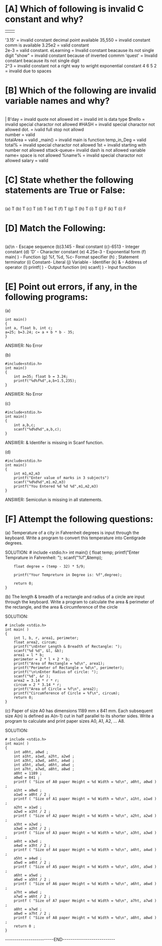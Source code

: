 # [A] Which of following is invalid C constant and why?

|             |             |
| ----------- | ----------- |
|             |             |
'3.15' = invalid constant decimal point available 
35,550 = invalid constant comm is available 
3.25e2 = valid constant  
2e-3 = valid constant. 
eLearning = Invalid constant beacause its not single digit 
"show" = invalid constant because of inverted commm 
'quest' = Invalid constant beacause its not single digit  
2^3 = invalid constant not a right way to wright exponential constant 
4 6 5 2 = invalid due to spaces 
 

# [B] Which of the following are invalid variable names and why?

|    |    |
| ----------- | ----------- |
| 
B'day       = invald quote not allowed 
int         = invalid int is data type 
$hello      = invalid special charactor not allowed 
#HASH       = invalid special charactor not allowed 
dot.        = ivalid full stop not allowd  
number      = valid  
totalArea   = valid 
_main()     = invalid main is function 
temp_in_Deg = valid 
total%      = invalid special charactor not allowed 
1st         = invalid starting with number not allowed 
sttack-queue= invalid dash is not allowed 
variable name= space is not allowed 
%name%      = invalid special charactor not allowed 
salary      = valid 


# [C] State whether the following statements are True or False:

|   |   |
|----|-----|
(a) T 
(b) T 
(c) T 
(d) T 
(e) T 
(f) T 
(g) T 
(h) T 
(i) T 
(j) F 
(k) T 
(i) F 


# [D] Match the Following:


|    |  |
| ----------- | ----------- |
(a)\n 	       -     Escape sequence
(b)3.145	   -     Real constant
(c)-6513	   -     Integer constant
(d) ’D’	       -     Character constant
(e) 4.25e-3	    -    Exponential form
(f) main( )	    -    Function
(g) %f, %d, %c-	    Format specifier
(h) ;	            Statement terminator
(i) Constant-	    Literal
(j) Variable	-    Identifier
(k) &	         -   Address of operator
(l) printf( )	  -  Output function
(m) scanf( )	 -   Input function


# [E] Point out errors, if any, in the following programs:

(a)

    int main() 
    { 
    int a, float b, int c; 
    a=25; b=3.24; c= a + b * b - 35; 
    } 

ANSWER: No Error 


(b) 

    #include<stdio.h> 
    int main() 
    { 
        int a=35; float b = 3.24; 
        printf("%d%f%d",a,b+1.5,235); 
    } 

 ANSWER: No Error 


(c) 

    #include<stdio.h> 
    int main() 
    { 
        int a,b,c; 
        scanf("%d%d%d",a,b,c); 
    } 
    
ANSWER: & Identifer is missing in Scanf function. 


(d) 

    #include<stdio.h> 
    int main() 
    { 
        int m1,m2,m3 
        printf("Enter value of marks in 3 subjects") 
        scanf("%d%d%d",m1.m2,m3) 
        printf("You Entered %d %d %d",m1,m2,m3) 
    } 
 
ANSWER: Semicolun is missing in all statements. 



# [F] Attempt the following questions:  

(a) Temperature of a city in Fahrenheit degrees is input through
the keyboard. Write a program to convert this temperature
into Centigrade degrees. 

SOLUTION: 
    # include <stdio.h> 
    int main() 
    {
        float temp; 
        printf("Enter Temprature in Fahrenheit: "); 
        scanf("%f",&temp); 

        float degree = (temp - 32) * 5/9;  

        printf("Your Tempreture in Degree is: %f",degree); 

        return 0; 
    }



(b) The length & breadth of a rectangle and radius of a circle are
input through the keyboard. Write a program to calculate the
area & perimeter of the rectangle, and the area &
circumference of the circle

SOLUTION: 


    # include <stdio.h>
    int main( )
    {
        int l, b, r, area1, perimeter;
        float area2, circum;
        printf("\nEnter Length & Breadth of Rectangle: ");
        scanf("%d %d", &l, &b);
        area1 = l * b;
        perimeter = 2 * l + 2 * b;
        printf("Area of Rectangle = %d\n", area1);
        printf("Perimeter of Rectangle = %d\n", perimeter);
        printf("\n\nEnter Radius of circle: ");
        scanf("%d", &r );
        area2 = 3.14 * r * r; 
        circum = 2 * 3.14 * r; 
        printf("Area of Circle = %f\n", area2);
        printf("Circumference of Circle = %f\n", circum);
        return 0;
    }


(c) Paper of size A0 has dimensions 1189 mm x 841 mm. Each
subsequent size A(n) is defined as A(n-1) cut in half parallel
to its shorter sides. Write a program to calculate and print
paper sizes A0, A1, A2, … A8.

SOLUTION:

    # include <stdio.h>
    int main( )
    {
        int a0ht, a0wd ;
        int a1ht, a1wd, a2ht, a2wd ;
        int a3ht, a3wd, a4ht, a4wd ;
        int a5ht, a5wd, a6ht, a6wd ;
        int a7ht, a7wd, a8ht, a8wd ;
        a0ht = 1189 ;
        a0wd = 841 ;
        printf ( "Size of A0 paper Height = %d Width = %d\n", a0ht, a0wd ) ;
        a1ht = a0wd ;
        a1wd = a0ht / 2 ;
        printf ( "Size of A1 paper Height = %d Width = %d\n", a1ht, a1wd ) ;
        a2ht = a1wd ;
        a2wd = a1ht / 2 ;
        printf ( "Size of A2 paper Height = %d Width = %d\n", a2ht, a2wd ) ;
        a3ht = a2wd ;
        a3wd = a2ht / 2 ;
        printf ( "Size of A3 paper Height = %d Width = %d\n", a3ht, a3wd ) ;
        a4ht = a3wd ;
        a4wd = a3ht / 2 ;
        printf ( "Size of A4 paper Height = %d Width = %d\n", a4ht, a4wd ) ;
        a5ht = a4wd ;
        a5wd = a4ht / 2 ;
        printf ( "Size of A5 paper Height = %d Width = %d\n", a5ht, a5wd ) ;
        a6ht = a5wd ;
        a6wd = a5ht / 2 ;
        printf ( "Size of A6 paper Height = %d Width = %d\n", a6ht, a6wd ) ;
        a7ht = a6wd ;
        a7wd = a6ht / 2 ;
        printf ( "Size of A7 paper Height = %d Width = %d\n", a7ht, a7wd ) ;
        a8ht = a7wd ;
        a8wd = a7ht / 2 ;
        printf ( "Size of A8 paper Height = %d Width = %d\n", a8ht, a8wd ) ;
        return 0 ;
    }



-------------------------END---------------------------